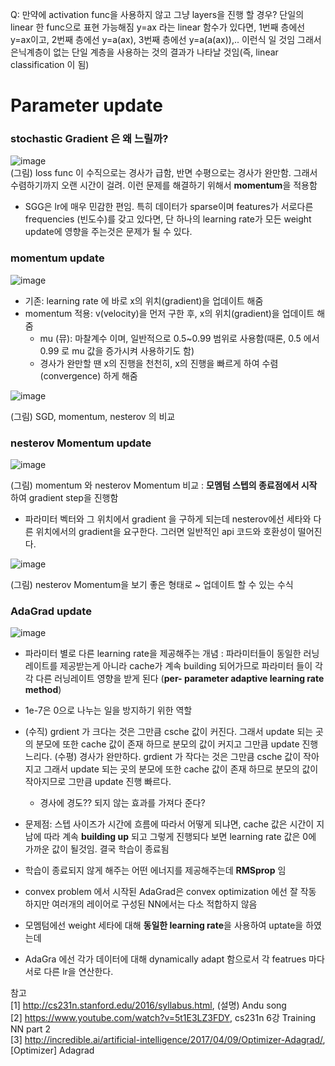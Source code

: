 Q: 만약에 activation func을 사용하지 않고 그냥 layers을 진행 할 경우? 
단일의 linear 한 func으로 표현 가능해짐
y=ax 라는 linear 함수가 있다면, 1번째 층에선 y=ax이고, 2번째 층에선 y=a(ax), 3번째 층에선 y=a(a(ax)),.. 이런식 일 것임
그래서 은닉계층이 없는 단일 계층을 사용하는 것의 결과가 나타날 것임(즉, linear classification 이 됨)

# Parameter update
### stochastic Gradient 은 왜 느릴까?
![image](https://user-images.githubusercontent.com/56099627/70980180-39ae7680-20f6-11ea-8fd0-a7b11cf981d7.png)  
(그림) loss func 이 수직으로는 경사가 급함, 반면 수평으로는 경사가 완만함. 그래서 수렴하기까지 오랜 시간이 걸려. 이런 문제를 해결하기 위해서 **momentum**을 적용함  
- SGG은 lr에 매우 민감한 편임. 특히 데이터가 sparse이며 features가 서로다른 frequencies (빈도수)를 갖고 있다면, 단 하나의 learning rate가 모든 weight update에 영향을 주는것은 문제가 될 수 있다.


### momentum update
![image](https://user-images.githubusercontent.com/56099627/70980894-73cc4800-20f7-11ea-92c2-1475d65f410c.png)  
- 기존: learning rate 에 바로 x의 위치(gradient)을 업데이트 해줌
- momentum 적용: v(velocity)을 먼저 구한 후, x의 위치(gradient)을 업데이트 해줌
  - mu (뮤): 마찰계수 이며, 일반적으로 0.5~0.99 범위로 사용함(때론, 0.5 에서 0.99 로 mu 값을 증가시켜 사용하기도 함)
  - 경사가 완만할 땐 x의 진행을 천천히, x의 진행을 빠르게 하여 수렴(convergence) 하게 해줌

![image](https://user-images.githubusercontent.com/56099627/70984913-a62d7380-20fe-11ea-8aaf-447acb3a357c.png)
  
(그림) SGD, momentum, nesterov 의 비교

### nesterov Momentum update
![image](https://user-images.githubusercontent.com/56099627/70982968-4ed9d400-20fb-11ea-860a-a6a719521f9d.png)  
  
(그림) momentum 와 nesterov Momentum 비교 : **모멤텀 스텝의 종료점에서 시작** 하여 gradient step을 진행함  
- 파라미터 벡터와 그 위치에서 gradient 을 구하게 되는데 nesterov에선 세타와 다른 위치에서의 gradient을 요구한다. 그러면 일반적인 api 코드와 호환성이 떨어진다. 

![image](https://user-images.githubusercontent.com/56099627/70984362-b2fd9780-20fd-11ea-85db-d5679730cce4.png)  

(그림) nesterov Momentum을 보기 좋은 형태로 ~ 업데이트 할 수 있는 수식 

### AdaGrad update
![image](https://user-images.githubusercontent.com/56099627/70986386-2359e800-2101-11ea-8419-7579f7dae6f7.png)  
- 파라미터 별로 다른 learning rate을 제공해주는 개념 : 파라미터들이 동일한 러닝레이트를 제공받는게 아니라 cache가 계속 building  되어가므로 파라미터 들이 각각 다른 러닝레이트 영향을 받게 된다 (**per- parameter adaptive learning rate method**)
- 1e-7은 0으로 나누는 일을 방지하기 위한 역할
- (수직) grdient 가 크다는 것은 그만큼 csche 값이 커진다. 그래서 update 되는 곳의 분모에 또한 cache 값이 존재 하므로 분모의 값이 커지고 그만큼 update 진행 느리다. (수평) 경사가 완만하다. grdient 가 작다는 것은 그만큼 csche 값이 작아지고 그래서 update 되는 곳의 분모에 또한 cache 값이 존재 하므로 분모의 값이 작아지므로 그만큼 update 진행 빠르다. 
  - 경사에 경도?? 되지 않는 효과를 가져다 준다?
- 문제점: 스텝 사이즈가 시간에 흐름에 따라서 어떻게 되냐면, cache 값은 시간이 지남에 따라 계속 **building up** 되고 그렇게 진행되다 보면 learning rate 값은 0에 가까운 값이 될것임. 결국 학습이 종료됨
- 학습이 종료되지 않게 해주는 어떤 에너지를 제공해주는데 **RMSprop** 임
- convex problem 에서 시작된 AdaGrad은 convex optimization 에선 잘 작동 하지만 여러개의 레이어로 구성된 NN에서는 다소 적합하지 않음

- 모멤텀에선 weight 세타에 대해 **동일한 learning rate**을 사용하여 uptate을 하였는데 
- AdaGra 에선 각가 데이터에 대해 dynamically adapt 함으로서 각 featrues 마다 서로 다른 lr을 연산한다.




참고  
[1] http://cs231n.stanford.edu/2016/syllabus.html, (설명) Andu song  
[2] https://www.youtube.com/watch?v=5t1E3LZ3FDY, cs231n 6강 Training NN part 2  
[3] http://incredible.ai/artificial-intelligence/2017/04/09/Optimizer-Adagrad/, [Optimizer] Adagrad
